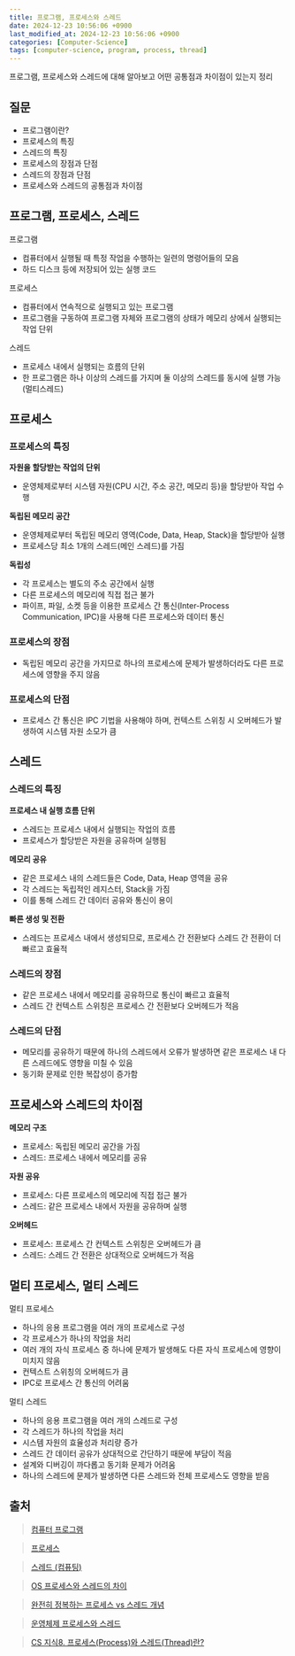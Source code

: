 ```yaml
---
title: 프로그램, 프로세스와 스레드
date: 2024-12-23 10:56:06 +0900
last_modified_at: 2024-12-23 10:56:06 +0900
categories: [Computer-Science]
tags: [computer-science, program, process, thread]
---
```


프로그램, 프로세스와 스레드에 대해 알아보고 어떤 공통점과 차이점이 있는지 정리

## 질문

- 프로그램이란?
- 프로세스의 특징
- 스레드의 특징
- 프로세스의 장점과 단점
- 스레드의 장점과 단점
- 프로세스와 스레드의 공통점과 차이점

## 프로그램, 프로세스, 스레드

프로그램

- 컴퓨터에서 실행될 때 특정 작업을 수행하는 일련의 명령어들의 모음
- 하드 디스크 등에 저장되어 있는 실행 코드

프로세스

- 컴퓨터에서 연속적으로 실행되고 있는 프로그램
- 프로그램을 구동하여 프로그램 자체와 프로그램의 상태가 메모리 상에서 실행되는 작업 단위

스레드

- 프로세스 내에서 실행되는 흐름의 단위
- 한 프로그램은 하나 이상의 스레드를 가지며 둘 이상의 스레드를 동시에 실행 가능 (멀티스레드)

## 프로세스

### 프로세스의 특징

**자원을 할당받는 작업의 단위**

- 운영체제로부터 시스템 자원(CPU 시간, 주소 공간, 메모리 등)을 할당받아 작업 수행

**독립된 메모리 공간**

- 운영체제로부터 독립된 메모리 영역(Code, Data, Heap, Stack)을 할당받아 실행
- 프로세스당 최소 1개의 스레드(메인 스레드)를 가짐

**독립성**

- 각 프로세스는 별도의 주소 공간에서 실행
- 다른 프로세스의 메모리에 직접 접근 불가
- 파이프, 파일, 소켓 등을 이용한 프로세스 간 통신(Inter-Process Communication, IPC)을 사용해 다른 프로세스와 데이터 통신

### 프로세스의 장점

- 독립된 메모리 공간을 가지므로 하나의 프로세스에 문제가 발생하더라도 다른 프로세스에 영향을 주지 않음

### 프로세스의 단점

- 프로세스 간 통신은 IPC 기법을 사용해야 하며, 컨텍스트 스위칭 시 오버헤드가 발생하여 시스템 자원 소모가 큼

## 스레드

### 스레드의 특징

**프로세스 내 실행 흐름 단위**

- 스레드는 프로세스 내에서 실행되는 작업의 흐름
- 프로세스가 할당받은 자원을 공유하며 실행됨

**메모리 공유**

- 같은 프로세스 내의 스레드들은 Code, Data, Heap 영역을 공유
- 각 스레드는 독립적인 레지스터, Stack을 가짐
- 이를 통해 스레드 간 데이터 공유와 통신이 용이

**빠른 생성 및 전환**

- 스레드는 프로세스 내에서 생성되므로, 프로세스 간 전환보다 스레드 간 전환이 더 빠르고 효율적

### 스레드의 장점

- 같은 프로세스 내에서 메모리를 공유하므로 통신이 빠르고 효율적
- 스레드 간 컨텍스트 스위칭은 프로세스 간 전환보다 오버헤드가 적음

### 스레드의 단점

- 메모리를 공유하기 때문에 하나의 스레드에서 오류가 발생하면 같은 프로세스 내 다른 스레드에도 영향을 미칠 수 있음
- 동기화 문제로 인한 복잡성이 증가함

## 프로세스와 스레드의 차이점

**메모리 구조**

- 프로세스: 독립된 메모리 공간을 가짐
- 스레드: 프로세스 내에서 메모리를 공유

**자원 공유**

- 프로세스: 다른 프로세스의 메모리에 직접 접근 불가
- 스레드: 같은 프로세스 내에서 자원을 공유하며 실행

**오버헤드**

- 프로세스: 프로세스 간 컨텍스트 스위칭은 오버헤드가 큼
- 스레드: 스레드 간 전환은 상대적으로 오버헤드가 적음

## 멀티 프로세스, 멀티 스레드

멀티 프로세스

- 하나의 응용 프로그램을 여러 개의 프로세스로 구성
- 각 프로세스가 하나의 작업을 처리
- 여러 개의 자식 프로세스 중 하나에 문제가 발생해도 다른 자식 프로세스에 영향이 미치지 않음
- 컨텍스트 스위칭의 오버헤드가 큼
- IPC로 프로세스 간 통신의 어려움

멀티 스레드

- 하나의 응용 프로그램을 여러 개의 스레드로 구성
- 각 스레드가 하나의 작업을 처리
- 시스템 자원의 효율성과 처리량 증가
- 스레드 간 데이터 공유가 상대적으로 간단하기 때문에 부담이 적음
- 설계와 디버깅이 까다롭고 동기화 문제가 어려움
- 하나의 스레드에 문제가 발생하면 다른 스레드와 전체 프로세스도 영향을 받음

## 출처

> [컴퓨터 프로그램](https://ko.wikipedia.org/wiki/%EC%BB%B4%ED%93%A8%ED%84%B0_%ED%94%84%EB%A1%9C%EA%B7%B8%EB%9E%A8)

> [프로세스](https://ko.wikipedia.org/wiki/%ED%94%84%EB%A1%9C%EC%84%B8%EC%8A%A4)

> [스레드 (컴퓨팅)](<https://ko.wikipedia.org/wiki/%EC%8A%A4%EB%A0%88%EB%93%9C_(%EC%BB%B4%ED%93%A8%ED%8C%85)>)

> [OS 프로세스와 스레드의 차이](https://gmlwjd9405.github.io/2018/09/14/process-vs-thread)

> [완전히 정복하는 프로세스 vs 스레드 개념](https://inpa.tistory.com/entry/%F0%9F%91%A9%E2%80%8D%F0%9F%92%BB-%ED%94%84%EB%A1%9C%EC%84%B8%EC%8A%A4-%E2%9A%94%EF%B8%8F-%EC%93%B0%EB%A0%88%EB%93%9C-%EC%B0%A8%EC%9D%B4)

> [운영체제 프로세스와 스레드](https://velog.io/@aeong98/%EC%9A%B4%EC%98%81%EC%B2%B4%EC%A0%9COS-%ED%94%84%EB%A1%9C%EC%84%B8%EC%8A%A4%EC%99%80-%EC%8A%A4%EB%A0%88%EB%93%9C)

> [CS 지식8. 프로세스(Process)와 스레드(Thread)란?](https://somaz.tistory.com/265)
